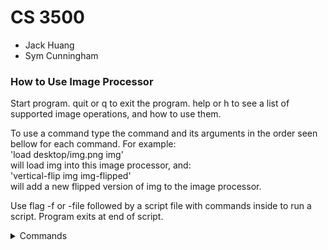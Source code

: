 # CS 3500

- Jack Huang
- Sym Cunningham

### How to Use Image Processor

Start program. quit or q to exit the program. help or h to see a list of supported image operations,
and how to use them.

To use a command type the command and its arguments in the order seen bellow for each command. For
example:<br> 'load desktop/img.png img'<br> will load img into this image processor, and: <br>
'vertical-flip img img-flipped' <br> will add a new flipped version of img to the image processor.

Use flag -f or -file followed by a script file with commands inside to run a script. Program exits
at end of script.



<details><summary> Commands </summary>
<p>
load: imagePath, imageName <br>
save: imagePath, imageName <br>
horizontal-flip: imageName, destinationImageName <br>
vertical-flip: imageName, destinationImageName <br>
brighten: int increment, imageName, destinationImageName <br>
intensity-greyscale: imageName, destinationImageName <br>
luma-greyscale: imageName, destinationImageName <br>
value-greyscale: imageName, destinationImageName <br>
red-component: imageName, destinationImageName <br> 
blue-component: imageName, destinationImageName <br>
green-component: imageName, destinationImageName <br>
greyscale: imageName, destinationImageName <br>
blur: imageName, destinationImageName <br> 
sepia: imageName, destinationImageName <br>
sharpen: imageName, destinationImageName <br>
</p>
</details>
